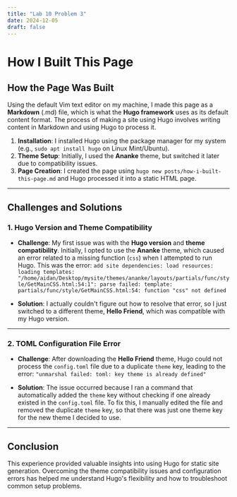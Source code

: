 ```yaml
---
title: "Lab 10 Problem 3"
date: 2024-12-05
draft: false
---
```


# How I Built This Page

## How the Page Was Built

Using the default Vim text editor on my machine, I made this page as a **Markdown** (.md) file, which is what the **Hugo framework** uses as its default content format. The process of making a site using Hugo involves writing content in Markdown and using Hugo to process it.

1. **Installation**: I installed Hugo using the package manager for my system (e.g., `sudo apt install hugo` on Linux Mint/Ubuntu).
2. **Theme Setup**: Initially, I used the **Ananke** theme, but switched it later due to compatibility issues.
3. **Page Creation**: I created the page using `hugo new posts/how-i-built-this-page.md` and Hugo processed it into a static HTML page.

---

## Challenges and Solutions

### 1. **Hugo Version and Theme Compatibility**

- **Challenge**: My first issue was with the **Hugo version** and **theme compatibility**. Initially, I opted to use the **Ananke** theme, which caused an error related to a missing function (`css`) when I attempted to run Hugo. This was the error: `add site dependencies: load resources: loading templates: "/home/aidan/Desktop/mysite/themes/ananke/layouts/partials/func/style/GetMainCSS.html:54:1": parse failed: template: partials/func/style/GetMainCSS.html:54: function "css" not defined`
  
- **Solution**: I actually couldn't figure out how to resolve that error, so I just switched to a different theme, **Hello Friend**, which was compatible with my Hugo version.

---

### 2. **TOML Configuration File Error**

- **Challenge**: After downloading the **Hello Friend** theme, Hugo could not process the `config.toml` file due to a duplicate `theme` key, leading to the error: `"unmarshal failed: toml: key theme is already defined"`

- **Solution**: The issue occurred because I ran a command that automatically added the `theme` key without checking if one already existed in the `config.toml` file. To fix this, I manually edited the file and removed the duplicate `theme` key, so that there was just one theme key for the new theme I decided to use.

---

## Conclusion

This experience provided valuable insights into using Hugo for static site generation. Overcoming the theme compatibility issues and configuration errors has helped me understand Hugo's flexibility and how to troubleshoot common setup problems.
